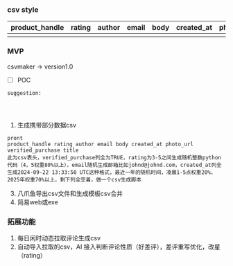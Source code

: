 

### csv style

| product_handle | rating | author | email | body | created_at | photo_url | verified_purchase | title |
| -------------- | ------ | ------ | ----- | ---- | ---------- | --------- | ----------------- | ----- |
|                |        |        |       |      |            |           |                   |       |

### MVP 
csvmaker -> version1.0

- [ ]  POC
```
suggestion:




```

1. 生成携带部分数据csv
```
pront
product_handle rating author email body created_at photo_url verified_purchase title  
此为csv表头，verified_purchase列全为TRUE，rating为3-5之间生成随机整数python代码（4，5权重80%以上），email随机生成邮箱比如johnd@johnd.com，created_at列全生成2024-09-22 13:33:50 UTC这种格式，最近一年的随机时间，凌晨1-5点权重20%，2025年权重70%以上，剩下列全空着，做一个csv生成脚本
```

3. 八爪鱼导出csv文件和生成模板csv合并
4. 简易web或exe
### 拓展功能
1. 每日闲时动态拉取评论生成csv
2. 自动导入拉取的csv，AI 接入判断评论性质（好差评），差评重写优化，改星（rating）

